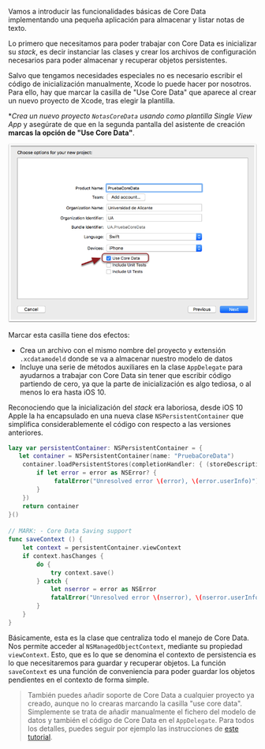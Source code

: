 
Vamos a introducir las funcionalidades básicas de Core Data implementando una pequeña aplicación para almacenar y listar notas de texto.

Lo primero que necesitamos para poder trabajar con Core Data es inicializar su *stack*, es decir instanciar las clases y crear los archivos de configuración necesarios para poder almacenar y recuperar objetos persistentes. 

Salvo que tengamos necesidades especiales no es necesario escribir el código de inicialización manualmente, Xcode lo puede hacer por nosotros. Para ello, hay que marcar la casilla de "Use Core Data" que aparece al crear un nuevo proyecto de Xcode, tras elegir la plantilla. 

**Crea un nuevo proyecto `NotasCoreData` usando como plantilla *Single View App** y asegúrate de que en la segunda pantalla del asistente de creación **marcas la opción de "Use Core Data"**.

![](img/use_core_data.png)

Marcar esta casilla tiene dos efectos:

- Crea un archivo con el mismo nombre del proyecto y extensión `.xcdatamodeld` donde se va a almacenar nuestro modelo de datos
- Incluye una serie de métodos auxiliares en la clase `AppDelegate` para ayudarnos a trabajar con Core Data sin tener que escribir código partiendo de cero, ya que la parte de inicialización es algo tediosa, o al menos lo era hasta iOS 10.

Reconociendo que la inicialización del *stack* era laboriosa, desde iOS 10 Apple la ha encapsulado en una nueva clase `NSPersistentContainer` que simplifica considerablemente el código con respecto a las versiones anteriores.  

```swift
lazy var persistentContainer: NSPersistentContainer = {
   let container = NSPersistentContainer(name: "PruebaCoreData")
    container.loadPersistentStores(completionHandler: { (storeDescription, error) in
        if let error = error as NSError? {
             fatalError("Unresolved error \(error), \(error.userInfo)")
        }
    })
    return container
}()

// MARK: - Core Data Saving support
func saveContext () {
    let context = persistentContainer.viewContext
    if context.hasChanges {
        do {
            try context.save()
        } catch {
            let nserror = error as NSError
            fatalError("Unresolved error \(nserror), \(nserror.userInfo)")
        }
    }
}
```

Básicamente, esta es la clase que centraliza todo el manejo de Core Data. Nos permite acceder al `NSManagedObjectContext`, mediante su propiedad `viewContext`. Esto, que es lo que se denomina el contexto de persistencia es lo que necesitaremos para guardar y recuperar objetos. La función `saveContext` es una función de conveniencia para poder guardar los objetos pendientes en el contexto de forma simple.

> También puedes añadir soporte de Core Data a cualquier proyecto  ya creado, aunque no lo crearas marcando la casilla "use core data". Simplemente se trata de añadir manualmente el fichero del modelo de datos y también el código de Core Data en el `AppDelegate`. Para todos los detalles, puedes seguir por ejemplo las instrucciones de [este tutorial](https://programmingwithswift.com/add-core-data-to-existing-ios-project/). 
